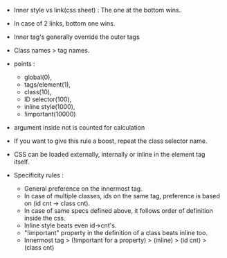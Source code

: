 - Inner style vs link(css sheet) : The one at the bottom wins.
- In case of 2 links, bottom one wins.
- Inner tag's generally override the outer tags
- Class names > tag names.
- points :
  - global(0),
  - tags/element(1),
  - class(10),
  - ID selector(100),
  - inline style(1000),
  - !important(10000)
- argument inside not is counted for calculation
- If you want to give this rule a boost, repeat the class selector name.

- CSS can be loaded externally, internally or inline in the element tag itself.
- Specificity rules :
  - General preference on the innermost tag.
  - In case of multiple classes, ids on the same tag, preference is based on (id cnt -> class cnt).
  - In case of same specs defined above, it follows order of definition inside the css.
  - Inline style beats even id->cnt's.
  - "!important" property in the definition of a class beats inline too.
  - Innermost tag > (!important for a property) > (inline) > (id cnt) > (class cnt)
